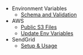 * Environment Variables
  * [Schema and Validation](environment-variables/schema-and-validation.md "Environment Variables | Schema and Validation")
* AWS
  * [Public S3 Files](aws/public-s3-files.md "AWS | Public S3 Files")
  * [Update Env Variables](aws/update-env-variables.md "AWS | Update Env Variables")
* SendGrid
  * [Setup & Usage](sendgrid/setup-usage.md "SendGrid | Setup & Usage")